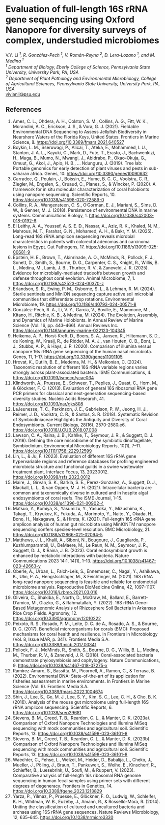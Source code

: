 # Evaluation of full-length 16S rRNA gene sequencing using Oxford Nanopore for diversity surveys of complex, understudied microbiomes
V.Y. Li <sup>*1</sup>, R. González-Pech <sup>1</sup>, V. Román-Reyna <sup>2</sup>, D. Lera-Lozano <sup>1</sup>, and M. Medina <sup>1</sup>  
<sup>1</sup> Department of Biology, Eberly College of Science, Pennsylvania State University, University Park, PA, USA  
<sup>2</sup> Department of Plant Pathology and Environmental Microbiology, College of Agricultural Sciences, Pennsylvania State University, University Park, PA, USA  
<sup>*</sup>vivianli@psu.edu  

## References
1. Ames, C. L., Ohdera, A. H., Colston, S. M., Collins, A. G., Fitt, W. K., Morandini, A. C., Erickson, J. S., & Vora, G. J. (2021). Fieldable Environmental DNA Sequencing to Assess Jellyfish Biodiversity in Nearshore Waters of the Florida Keys, United States. Frontiers in Marine Science, 8. https://doi.org/10.3389/fmars.2021.640527
2. Boykin, L. M., Sseruwagi, P., Alicai, T., Ateka, E., Mohammed, I. U., Stanton, J. A. L., Kayuki, C., Mark, D., Fute, T., Erasto, J., Bachwenkizi, H., Muga, B., Mumo, N., Mwangi, J., Abidrabo, P., Okao-Okuja, G., Omuut, G., Akol, J., Apio, H. B., … Ndunguru, J. (2019). Tree lab: Portable genomics for early detection of plant viruses and pests in sub-saharan africa. Genes, 10. https://doi.org/10.3390/genes10090632
3. Carradec, Q., Poulain, J., Boissin, E., Hume, B. C. C., Voolstra, C. R., Ziegler, M., Engelen, S., Cruaud, C., Planes, S., & Wincker, P. (2020). A framework for in situ molecular characterization of coral holobionts using nanopore sequencing. Scientific Reports, 10. https://doi.org/10.1038/s41598-020-72589-0
4. Collins, R. A., Wangensteen, O. S., O’Gorman, E. J., Mariani, S., Sims, D. W., & Genner, M. J. (2018). Persistence of environmental DNA in marine systems. Communications Biology, 1. https://doi.org/10.1038/s42003-018-0192-6
5. El Leithy, A. A., Youssef, A. S. E. D., Nassar, A., Aziz, R. K., Khaled, N. M., Mahrous, M. T., Farahat, G. N., Mohamed, A. H., & Bakr, Y. M. (2025). Long-read 16S rRNA amplicon sequencing reveals microbial characteristics in patients with colorectal adenomas and carcinoma lesions in Egypt. Gut Pathogens, 17. https://doi.org/10.1186/s13099-025-00681-9
6. Epstein, H. E., Brown, T., Akinrinade, A. O., McMinds, R., Pollock, F. J., Sonett, D., Smith, S., Bourne, D. G., Carpenter, C. S., Knight, R., Willis, B. L., Medina, M., Lamb, J. B., Thurber, R. V., & Zaneveld, J. R. (2025). Evidence for microbially-mediated tradeoffs between growth and defense throughout coral evolution. Animal Microbiome, 7, 1. https://doi.org/10.1186/s42523-024-00370-z
7. Erlandson, S. R., Ewing, P. M., Osborne, S. L., & Lehman, R. M. (2024). Sterile sentinels and MinION sequencing capture active soil microbial communities that differentiate crop rotations. Environmental Microbiome, 19. https://doi.org/10.1186/s40793-024-00571-8
8. González-Pech, R. A., Li, V. Y., Garcia, V., Boville, E., Mammone, M., Kitano, H., Ritchie, K. B., & Medina, M. (2024). The Evolution, Assembly, and Dynamics of Marine Holobionts. In Annual Review of Marine Science (Vol. 16, pp. 443–466). Annual Reviews Inc. https://doi.org/10.1146/annurev-marine-022123-104345
9. Heikema, A. P., Horst-Kreft, D., Boers, S. A., Jansen, R., Hiltemann, S. D., de Koning, W., Kraaij, R., de Ridder, M. A. J., van Houten, C. B., Bont, L. J., Stubbs, A. P., & Hays, J. P. (2020). Comparison of illumina versus nanopore 16s rRNA gene sequencing of the human nasal microbiota. Genes, 11, 1–17. https://doi.org/10.3390/genes11091105
10. Hrovat, K., Dutilh, B. E., Medema, M. H., & Melkonian, C. (2024). Taxonomic resolution of different 16S rRNA variable regions varies strongly across plant-associated bacteria. ISME Communications, 4. https://doi.org/10.1093/ismeco/ycae034
11. Klindworth, A., Pruesse, E., Schweer, T., Peplies, J., Quast, C., Horn, M., & Glöckner, F. O. (2013). Evaluation of general 16S ribosomal RNA gene PCR primers for classical and next-generation sequencing-based diversity studies. Nucleic Acids Research, 41. https://doi.org/10.1093/nar/gks808
12. LaJeunesse, T. C., Parkinson, J. E., Gabrielson, P. W., Jeong, H. J., Reimer, J. D., Voolstra, C. R., & Santos, S. R. (2018). Systematic Revision of Symbiodiniaceae Highlights the Antiquity and Diversity of Coral Endosymbionts. Current Biology, 28(16), 2570-2580.e6. https://doi.org/10.1016/J.CUB.2018.07.008
13. Lawson, C. A., Raina, J. B., Kahlke, T., Seymour, J. R., & Suggett, D. J. (2018). Defining the core microbiome of the symbiotic dinoflagellate, Symbiodinium. Environmental Microbiology Reports, 10(1), 7–11. https://doi.org/10.1111/1758-2229.12599
14. Lin, L., & Ju, F. (2023). Evaluation of different 16S rRNA gene hypervariable regions and reference databases for profiling engineered microbiota structure and functional guilds in a swine wastewater treatment plant. Interface Focus, 13, 20230012. https://doi.org/10.1098/rsfs.2023.0012
15. Maire, J., Girvan, S. K., Barkla, S. E., Perez-Gonzalez, A., Suggett, D. J., Blackall, L. L., & van Oppen, M. J. H. (2021). Intracellular bacteria are common and taxonomically diverse in cultured and in hospite algal endosymbionts of coral reefs. The ISME Journal, 1–15. https://doi.org/10.1038/s41396-021-00902-4
16. Matsuo, Y., Komiya, S., Yasumizu, Y., Yasuoka, Y., Mizushima, K., Takagi, T., Kryukov, K., Fukuda, A., Morimoto, Y., Naito, Y., Okada, H., Bono, H., Nakagawa, S., & Hirota, K. (2021). Full-length 16S rRNA gene amplicon analysis of human gut microbiota using MinIONTM nanopore sequencing confers species-level resolution. BMC Microbiology, 21. https://doi.org/10.1186/s12866-021-02094-5
17. Matthews, J. L., Khalil, A., Siboni, N., Bougoure, J., Guagliardo, P., Kuzhiumparambil, U., DeMaere, M., Le Reun, N. M., Seymour, J. R., Suggett, D. J., & Raina, J. B. (2023). Coral endosymbiont growth is enhanced by metabolic interactions with bacteria. Nature Communications 2023 14:1, 14(1), 1–13. https://doi.org/10.1038/s41467-023-42663-y
18. Oberle, A., Urban, L., Falch-Leis, S., Ennemoser, C., Nagai, Y., Ashikawa, K., Ulm, P. A., Hengstschläger, M., & Feichtinger, M. (2021). 16S rRNA long-read nanopore sequencing is feasible and reliable for endometrial microbiome analysis. Reproductive BioMedicine Online, 42, 1097–1107. https://doi.org/10.1016/j.rbmo.2021.03.016
19. Oliveira, C., Shakiba, E., North, D., McGraw, M., Ballard, E., Barrett-D’amico, M., Glazko, G., & Rahmatallah, Y. (2022). 16S rRNA Gene-Based Metagenomic Analysis of Rhizosphere Soil Bacteria in Arkansas Rice Crop Fields. Agronomy, 12. https://doi.org/10.3390/agronomy12010222
20. Peixoto, R. S., Rosado, P. M., Leite, D. C. de A., Rosado, A. S., & Bourne, D. G. (2017). Beneficial microorganisms for corals (BMC): Proposed mechanisms for coral health and resilience. In Frontiers in Microbiology (Vol. 8, Issue MAR, p. 341). Frontiers Media S.A. https://doi.org/10.3389/fmicb.2017.00341
21. Pollock, F. J., McMinds, R., Smith, S., Bourne, D. G., Willis, B. L., Medina, M., Thurber, R. V., & Zaneveld, J. R. (2018). Coral-associated bacteria demonstrate phylosymbiosis and cophylogeny. Nature Communications, 9. https://doi.org/10.1038/s41467-018-07275-x
22. Ramírez-Amaro, S., Bassitta, M., Picornell, A., Ramon, C., & Terrasa, B. (2022). Environmental DNA: State-of-the-art of its application for fisheries assessment in marine environments. In Frontiers in Marine Science (Vol. 9). Frontiers Media S.A. https://doi.org/10.3389/fmars.2022.1004674
23. Shin, J., Lee, S., Go, M. J., Lee, S. Y., Kim, S. C., Lee, C. H., & Cho, B. K. (2016). Analysis of the mouse gut microbiome using full-length 16S rRNA amplicon sequencing. Scientific Reports, 6. https://doi.org/10.1038/srep29681
24. Stevens, B. M., Creed, T. B., Reardon, C. L., & Manter, D. K. (2023a). Comparison of Oxford Nanopore Technologies and Illumina MiSeq sequencing with mock communities and agricultural soil. Scientific Reports, 13. https://doi.org/10.1038/s41598-023-36101-8
25. Stevens, B. M., Creed, T. B., Reardon, C. L., & Manter, D. K. (2023b). Comparison of Oxford Nanopore Technologies and Illumina MiSeq sequencing with mock communities and agricultural soil. Scientific Reports, 13. https://doi.org/10.1038/s41598-023-36101-8
26. Waechter, C., Fehse, L., Welzel, M., Heider, D., Babalija, L., Cheko, J., Mueller, J., Pöling, J., Braun, T., Pankuweit, S., Weihe, E., Kinscherf, R., Schieffer, B., Luesebrink, U., Soufi, M., & Ruppert, V. (2023). Comparative analysis of full-length 16s ribosomal RNA genome sequencing in human fecal samples using primer sets with different degrees of degeneracy. Frontiers in Genetics, 14. https://doi.org/10.3389/fgene.2023.1213829
27. Yarza, P., Yilmaz, P., Pruesse, E., Glöckner, F. O., Ludwig, W., Schleifer, K. H., Whitman, W. B., Euzéby, J., Amann, R., & Rosselló-Móra, R. (2014). Uniting the classification of cultured and uncultured bacteria and archaea using 16S rRNA gene sequences. Nature Reviews Microbiology, 12, 635–645. https://doi.org/10.1038/nrmicro3330
